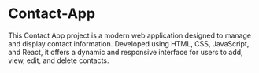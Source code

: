 # Contact-App
This Contact App project is a modern web application designed to manage and display contact information. Developed using HTML, CSS, JavaScript, and React, it offers a dynamic and responsive interface for users to add, view, edit, and delete contacts.
